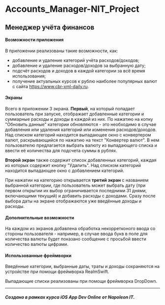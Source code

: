 # Accounts_Manager-NIT_Project
## Менеджер учёта финансов

#### Возможности приложения
В приложении реализованы такие возможности, как:
- добавление и удаление категорий учёта расходов/доходов;
- добавление и удаление расходов/доходов за выбранную дату;
- подсчёт расходов и доходов в каждой категории за всё время использования;
- получение актуальных курсов к рублю наиболее популярных валют с сайта https://www.cbr-xml-daily.ru.

#### Экраны
Всего в приложении 3 экрана. **Первый**, на который попадает пользователь при запуске, отображает добавленные категории и суммарные расходы и доходы в каждой из них. По нажатию на копку "Обновить данные" категории обновляются - это необходимо в случае добавления или удаления категорий или изменения расходов/доходов. Над списком категорий находится выпадающее окно с конвертером валют, раскрывающийся по нажатию на текст "Конвертер валют". В нем пользователю предлагается выбрать валюту из выпадающего списка и ввести её количества для подсчета суммы в рублях.

**Второй экран** также содержит список добавленных категорий, каждая из которых содержит кнопку "Удалить". Над списком категорий находится выпадающее окно с добавлением категорий.

При нажатии на категорию открывается **третий экран** с названием выбранной категории, где пользователь может выбрать дату (при первом открытии их выбор ограничивается последними 31 днями, включающими текущий) и добавить расходы с доходами. Сразу после выбора даты на экране отображаются уже введённые доходы и расходы.

#### Дополнительные возможности
На каждом из экранов добавлена обработка некорретконого ввода со стороны пользователя - например, в случае ввода букв в поле для количества валюты будет показано сообщение с просьбой ввести количество валюты цифрами.

#### Использованные фреймворки

Введённые категории, выбранные даты, траты и доходы сохраняются на устройстве при помощи фреймворка RealmSwift.

Выпадающие списки реализованы при помощи фреймворка DropDown.

***

##### Создано в рамках курса iOS App Dev Online от Napoleon IT.
